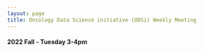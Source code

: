 ```yaml
---
layout: page
title: Oncology Data Science initiative (ODSi) Weekly Meeting
---
```


#### 2022 Fall - Tuesday 3-4pm
